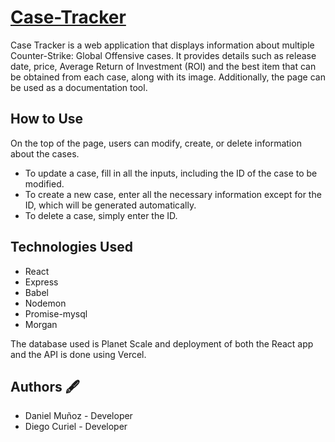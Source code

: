 # [Case-Tracker](https://mini-reto-2-henna.vercel.app)
Case Tracker is a web application that displays information about multiple Counter-Strike: Global Offensive cases. It provides details such as release date, price, Average Return of Investment (ROI) and the best item that can be obtained from each case, along with its image. Additionally, the page can be used as a documentation tool.

## How to Use
On the top of the page, users can modify, create, or delete information about the cases. 
- To update a case, fill in all the inputs, including the ID of the case to be modified.
- To create a new case, enter all the necessary information except for the ID, which will be generated automatically.
- To delete a case, simply enter the ID.

## Technologies Used
- React
- Express
- Babel
- Nodemon
- Promise-mysql
- Morgan

The database used is Planet Scale and deployment of both the React app and the API is done using Vercel.

## Authors 🖋
- Daniel Muñoz - Developer
- Diego Curiel - Developer
